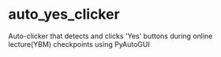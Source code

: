 # auto_yes_clicker
Auto-clicker that detects and clicks 'Yes' buttons during online lecture(YBM) checkpoints using PyAutoGUI

